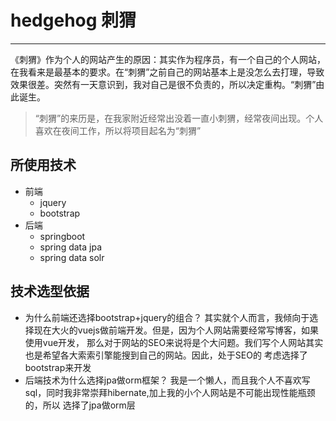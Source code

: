 # hedgehog 刺猬
----------
《刺猬》作为个人的网站产生的原因：其实作为程序员，有一个自己的个人网站，在我看来是最基本的要求。在“刺猬”之前自己的网站基本上是没怎么去打理，导致效果很差。突然有一天意识到，我对自己是很不负责的，所以决定重构。“刺猬”由此诞生。
> “刺猬”的来历是，在我家附近经常出没着一直小刺猬，经常夜间出现。个人喜欢在夜间工作，所以将项目起名为“刺猬”

## 所使用技术
+ 前端
    - jquery
    - bootstrap
+ 后端
    - springboot
    - spring data jpa
    - spring data solr
  
## 技术选型依据
- 为什么前端还选择bootstrap+jquery的组合？
其实就个人而言，我倾向于选择现在大火的vuejs做前端开发。但是，因为个人网站需要经常写博客，如果使用vue开发，
那么对于网站的SEO来说将是个大问题。我们写个人网站其实也是希望各大索索引擎能搜到自己的网站。因此，处于SEO的
考虑选择了bootstrap来开发
- 后端技术为什么选择jpa做orm框架？
我是一个懒人，而且我个人不喜欢写sql，同时我非常崇拜hibernate,加上我的小个人网站是不可能出现性能瓶颈的，所以
选择了jpa做orm层  
